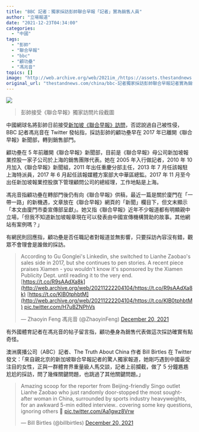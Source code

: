 ```yaml
---
title: "BBC 記者：獨家採訪彭帥聯合早報「記者」實為銷售人員"
author: "立場報道"
date: "2021-12-23T04:34:00"
categories:
  - "中國"
tags:
  - "彭帥"
  - "聯合早報"
  - "bbc"
  - "顧功壘"
  - "馮兆音"
topics: []
image: "http://web.archive.org/web/2021im_/https://assets.thestandnews.com/media/photos/P_syp4vBf.png"
original_url: "thestandnews.com/china/bbc-記者獨家採訪彭帥聯合早報記者實為銷售人員"
---
```

![](http://web.archive.org/web/2021im_/https://assets.thestandnews.com/media/photos/P_syp4vBf.png)
> 彭帥接受《聯合早報》獨家訪問片段截圖

中國網球名將彭帥日前接受[新加坡《聯合早報》訪問](../../china/%E5%BD%AD%E5%B8%A5%E6%8E%A5%E5%8F%97%E6%96%B0%E5%8A%A0%E5%9D%A1%E8%81%AF%E5%90%88%E6%97%A9%E5%A0%B1%E8%A8%AA%E5%95%8F%E5%90%A6%E8%AA%8D%E8%AA%AA%E9%81%8E%E8%87%AA%E5%B7%B1%E9%81%AD%E6%80%A7%E4%BE%B5)，否認說過自己被性侵，BBC 記者馮兆音在 Twitter 發帖指，採訪彭帥的顧功壘早在 2017 年已離開《聯合早報》新聞部，轉到銷售部門。

顧功壘在 5 年前離開《聯合早報》新聞部，目前是《聯合早報》母公司新加坡報業控股一家子公司於上海的銷售團隊代表。她在 2005 年入行做記者，2010 年 10 月加入《聯合早報》新聞組，2011 年出任重慶分部主任，2013 年 7 月任該報駐上海特派員，2017 年 6 月起任該報媒體方案部大中華區總監。2017 年 11 月至今出任新加坡報業控股旗下管理顧問公司的總經理，工作地點是上海。

馮兆音指顧功壘在轉部門後仍有向《聯合早報》供稿，最近一篇是關於廈門在「一帶一路」的新機遇，文章放在《聯合早報》網頁的「新聞」欄目下，但文末顯示「本文由廈門市委宣傳部呈獻」。她又指《聯合早報》近年不少報道都有明顯親中立場，「但我不知道新加坡報章現在可以發表由中國宣傳機構贊助的故事。其他網站有案例嗎？」

有網民則回應指，顧功壘是否任職記者對報道並無影響，只要採訪內容沒有錯，觀眾不會理會是誰做的採訪。

> According to Gu Gonglei's Linkedin, she switched to Lianhe Zaobao's sales side in 2017, but she continues to pen stories. A recent piece praises Xiamen - you wouldn't know it's sponsored by the Xiamen Publicity Dept. until reading it to the very end. [https://t.co/R9sAAdXa8k](http://web.archive.org/web/20211222204104/https://t.co/R9sAAdXa8k) [https://t.co/KlB0tphbtM](http://web.archive.org/web/20211222204104/https://t.co/KlB0tphbtM) [pic.twitter.com/H7uBZNPhVs](http://web.archive.org/web/20211222204104/https://t.co/H7uBZNPhVs)
> 
> — Zhaoyin Feng 馮兆音 (@ZhaoyinFeng) [December 20, 2021](http://web.archive.org/web/20211222204104/https://twitter.com/ZhaoyinFeng/status/1472933747083337730?ref_src=twsrc%5Etfw)

有外國體育記者在馮兆音的帖子留言指，顧功壘身為銷售代表做這次採訪確實有點奇怪。

澳洲廣播公司（ABC）記者、The Truth About China 作者 Bill Birtles 在 Twitter 發文：「來自親北京的新加坡聯合早報記者的驚人獨家報道，她剛巧遇到中國最受注目的女性，正與一群體育界重量級人馬交談，記者上前攔截，做了 5 分鐘尷尷尬尬的採訪，問了幾條關鍵問題，也跳過了其他關鍵問題。」

> Amazing scoop for the reporter from Beijing-friendly Singo outlet Lianhe Zaobao who just randomly door-stopped the most sought-after woman in China, surrounded by sports industry heavyweights, for an awkward 5-min edited interview.. covering some key questions, ignoring others 🧐 [pic.twitter.com/Aa1gwz8Vrw](http://web.archive.org/web/20211222204104/https://t.co/Aa1gwz8Vrw)
> 
> — Bill Birtles (@billbirtles) [December 20, 2021](http://web.archive.org/web/20211222204104/https://twitter.com/billbirtles/status/1472878860639166465?ref_src=twsrc%5Etfw)